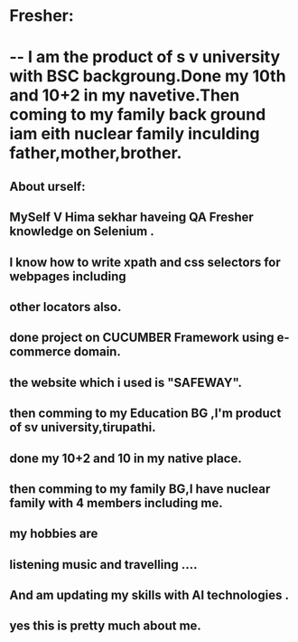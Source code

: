 # Fresher:
# -- I am the product of s v university with BSC backgroung.Done my 10th and 10+2 in my navetive.Then coming to my family back ground iam eith nuclear family inculding father,mother,brother.
##
##
## About urself:

## MySelf V Hima sekhar haveing  QA Fresher knowledge on Selenium .
## I know how  to write xpath and css selectors for webpages including
## other locators also.
## done project on CUCUMBER Framework using e-commerce domain.
## the website which i used is "SAFEWAY".

## then comming to my Education BG ,I'm product of sv university,tirupathi.
## done my 10+2 and 10 in my native place.
## then comming to  my family BG,I have nuclear family with 4 members including me.
## my hobbies  are
## listening music and travelling ....
## And am updating my skills with AI technologies .
## yes this is pretty much about me.
